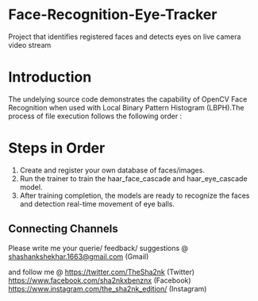 # Face-Recognition-Eye-Tracker
Project that identifies registered faces and detects eyes on live camera video stream

# Introduction
The undelying source code demonstrates the capability of OpenCV Face Recognition when used with Local Binary Pattern Histogram (LBPH).The process of file execution follows the following order :

# Steps in Order
1. Create and register your own database of faces/images.
2. Run the trainer to train the haar_face_cascade and haar_eye_cascade model.
3. After training completion, the models are ready to recognize the faces and detection real-time movement of eye balls.

## Connecting Channels
Please write me your querie/ feedback/ suggestions @
shashankshekhar.1663@gmail.com (Gmail)

and follow me @
https://twitter.com/TheSha2nk (Twitter)
https://www.facebook.com/sha2nkxbenznx (Facebook)
https://www.instagram.com/the_sha2nk_edition/ (Instagram)





